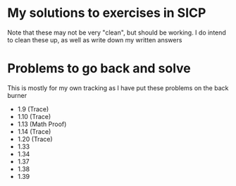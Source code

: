 # My solutions to exercises in SICP
Note that these may not be very "clean", but should be working. 
I do intend to clean these up, as well as write down my written answers
# Problems to go back and solve
This is mostly for my own tracking as I have put these problems on the back burner
- 1.9 (Trace)
- 1.10 (Trace)
- 1.13 (Math Proof)
- 1.14 (Trace)
- 1.20 (Trace)
- 1.33
- 1.34
- 1.37
- 1.38
- 1.39
